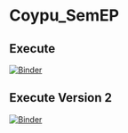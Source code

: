 # Coypu_SemEP

## Execute

[![Binder](https://mybinder.org/badge_logo.svg)](https://mybinder.org/v2/gh/SDM-TIB/CoyPu_SemEP/HEAD?urlpath=voila%2Frender%2FVisualizing_SemEP_Cluster.ipynb)

## Execute Version 2
[![Binder](https://mybinder.org/badge_logo.svg)](https://mybinder.org/v2/gh/SDM-TIB/CoyPu_SemEP/HEAD?urlpath=voila%2Frender%2Fnotebooks%2FSemEP_Cluster_v2.ipynb)
